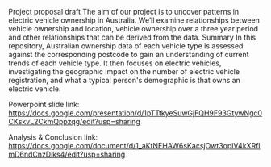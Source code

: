 Project proposal draft
The aim of our project is to uncover patterns in electric vehicle ownership in Australia. We’ll examine relationships between vehicle ownership and location, vehicle ownership over a three year period and other relationships that can be derived from the data.
Summary
In this repository, Australian ownership data of each vehicle type is assessed against the corresponding postcode to gain an understanding of current trends of each vehicle type. It then focuses on electric vehicles, investigating the geographic impact on the number of electric vehicle registration, and what a typical person's demographic is that owns an electric vehicle.





Powerpoint slide link:
https://docs.google.com/presentation/d/1pTTtkyeSuwGjFQH9F93GtywNgc0CKskvL2CkmQppzqg/edit?usp=sharing

Analysis & Conclusion link:
https://docs.google.com/document/d/1_aKtNEHAW6sKacsjOwt3oplV4kXRflmD6ndCnzDiks4/edit?usp=sharing
